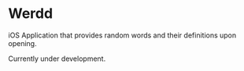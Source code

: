 # Werdd

iOS Application that provides random words and their definitions upon 
opening.

Currently under development.
